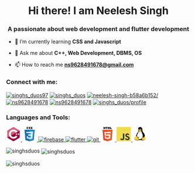 <h1 align="center">Hi there! I am Neelesh Singh</h1>
<h3 align="center">A passionate about web development and flutter development</h3>

- 🌱 I’m currently learning **CSS and Javascript**

- 💬 Ask me about **C++, Web Development, DBMS, OS**

- 📫 How to reach me **ns9628491678@gmail.com**

<h3 align="left">Connect with me:</h3>
<p align="left">
<a href="https://dev.to/singhs_duos97" target="blank"><img align="center" src="https://cdn.jsdelivr.net/npm/simple-icons@3.0.1/icons/dev-dot-to.svg" alt="singhs_duos97" height="30" width="40" /></a>
<a href="https://twitter.com/singhs_duos" target="blank"><img align="center" src="https://raw.githubusercontent.com/rahuldkjain/github-profile-readme-generator/master/src/images/icons/Social/twitter.svg" alt="singhs_duos" height="30" width="40" /></a>
<a href="https://linkedin.com/in/neelesh-singh-b58a6b152/" target="blank"><img align="center" src="https://raw.githubusercontent.com/rahuldkjain/github-profile-readme-generator/master/src/images/icons/Social/linked-in-alt.svg" alt="neelesh-singh-b58a6b152/" height="30" width="40" /></a>
<a href="https://www.hackerrank.com/ns9628491678" target="blank"><img align="center" src="https://raw.githubusercontent.com/rahuldkjain/github-profile-readme-generator/master/src/images/icons/Social/hackerrank.svg" alt="ns9628491678" height="30" width="40" /></a>
<a href="https://www.leetcode.com/ns9628491678" target="blank"><img align="center" src="https://raw.githubusercontent.com/rahuldkjain/github-profile-readme-generator/master/src/images/icons/Social/leet-code.svg" alt="ns9628491678" height="30" width="40" /></a>
<a href="https://auth.geeksforgeeks.org/user/singhs_duos/profile" target="blank"><img align="center" src="https://raw.githubusercontent.com/rahuldkjain/github-profile-readme-generator/master/src/images/icons/Social/geeks-for-geeks.svg" alt="singhs_duos/profile" height="30" width="40" /></a>
</p>

<h3 align="left">Languages and Tools:</h3>
<p align="left"> <a href="https://www.w3schools.com/cpp/" target="_blank"> <img src="https://raw.githubusercontent.com/devicons/devicon/master/icons/cplusplus/cplusplus-original.svg" alt="cplusplus" width="40" height="40"/> </a> <a href="https://www.w3schools.com/css/" target="_blank"> <img src="https://raw.githubusercontent.com/devicons/devicon/master/icons/css3/css3-original-wordmark.svg" alt="css3" width="40" height="40"/> </a> <a href="https://firebase.google.com/" target="_blank"> <img src="https://www.vectorlogo.zone/logos/firebase/firebase-icon.svg" alt="firebase" width="40" height="40"/> </a> <a href="https://flutter.dev" target="_blank"> <img src="https://www.vectorlogo.zone/logos/flutterio/flutterio-icon.svg" alt="flutter" width="40" height="40"/> </a> <a href="https://git-scm.com/" target="_blank"> <img src="https://www.vectorlogo.zone/logos/git-scm/git-scm-icon.svg" alt="git" width="40" height="40"/> </a> <a href="https://www.w3.org/html/" target="_blank"> <img src="https://raw.githubusercontent.com/devicons/devicon/master/icons/html5/html5-original-wordmark.svg" alt="html5" width="40" height="40"/> </a> <a href="https://developer.mozilla.org/en-US/docs/Web/JavaScript" target="_blank"> <img src="https://raw.githubusercontent.com/devicons/devicon/master/icons/javascript/javascript-original.svg" alt="javascript" width="40" height="40"/> </a> <a href="https://www.linux.org/" target="_blank"> <img src="https://raw.githubusercontent.com/devicons/devicon/master/icons/linux/linux-original.svg" alt="linux" width="40" height="40"/> </a> </p>

<p><img align="left" src="https://github-readme-stats.vercel.app/api/top-langs?username=singhsduos&show_icons=true&locale=en&layout=compact" alt="singhsduos" /></p>

<p>&nbsp;<img align="center" src="https://github-readme-stats.vercel.app/api?username=singhsduos&show_icons=true&locale=en" alt="singhsduos" /></p>

<p><img align="center" src="https://github-readme-streak-stats.herokuapp.com/?user=singhsduos&" alt="singhsduos" /></p>
